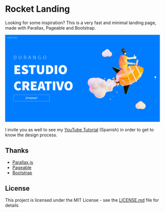 # Rocket Landing

Looking for some inspiration? This is a very fast and minimal landing page, made with Parallax, Pageable and Bootstrap.

![Preview](./preview.jpg)

I invite you as well to see my [YouTube Tutorial](https://youtu.be/IVwaaW7sefI) (Spanish) in order to get to know the design process. 

## Thanks 

* [Parallax.js](https://github.com/pixelcog/parallax.js)
* [Pageable](https://github.com/Mobius1/Pageable)
* [Bootstrap](https://github.com/twbs/bootstrap)

## License

This project is licensed under the MIT License - see the [LICENSE.md](LICENSE.md) file for details
